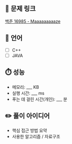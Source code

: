 ## 🔗 문제 링크
[백준 16985 - Maaaaaaaaaze](https://www.acmicpc.net/problem/16985)

## 📘 언어
- [ ] C++
- [ ] JAVA

## ⏱️ 성능
- 메모리: ___ KB
- 실행 시간: ___ ms
- 푸는 데 걸린 시간(개인): ___ 분

## ✏️ 풀이 아이디어
- 핵심 접근 방법 요약
- 사용한 알고리즘 / 자료구조
